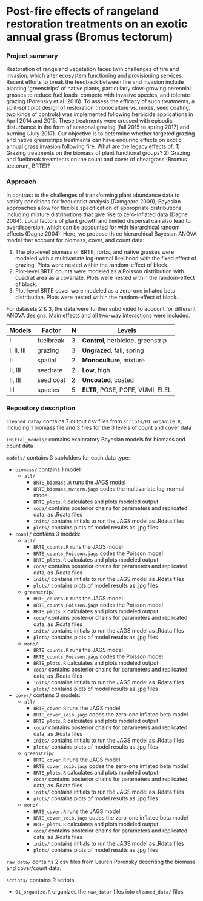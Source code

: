 # Post-fire effects of rangeland restoration treatments on an exotic annual grass (Bromus tectorum)

### Project summary
Restoration of rangeland vegetation faces twin challenges of fire and invasion, which alter ecosystem functioning and provisioning services. Recent efforts to break the feedback between fire and invasion include planting 'greenstrips' of native plants, particularly slow-growing perennial grasses to reduce fuel loads, compete with invasive species, and tolerate grazing (Porensky et al. 2018). To assess the efficacy of such treatments, a split-split plot design of restoration (monoculture vs. mixes, seed coating, two kinds of controls) was implemented following herbicide applications in April 2014 and 2015. These treatments were crossed with episodic disturbance in the form of seasonal grazing (fall 2015 to spring 2017) and burning (July 2017). Our objective is to determine whether targeted grazing and native greenstrips treatments can have enduring effects on exotic annual grass invasion following fire. What are the legacy effects of: 1) Grazing treatments on the biomass of plant functional groups? 2) Grazing and fuelbreak treamtents on the count and cover of cheatgrass (Bromus tectorum, BRTE)?

### Approach

In contrast to the challenges of transforming plant abundance data to satisfy conditions for frequentist analysis (Damgaard 2009), Bayesian approaches allow for flexible specification of appropriate distributions, including mixture distributions that give rise to zero-inflated data (Dagne 2004). Local factors of plant growth and limited dispersal can also lead to overdispersion, which can be accounted for with hierarchical random effects (Dagne 2004). Here, we propose three hierarchical Bayesian ANOVA model that account for biomass, cover, and count data:
1) The plot-level biomass of BRTE, forbs, and native grasses were modeled with a multivariate log-normal likelihood with the fixed effect of grazing. Plots were nested within the random-effect of block. 
2) Plot-level BRTE counts were modeled as a Poisson distribution with quadrat area as a covariate. Plots were nested within the random-effect of block. 
3) Plot-level BRTE cover were modeled as a zero-one inflated beta distribution. 
Plots were nested within the random-effect of block.

For datasets 2 & 3, the data were further subdivided to account for different ANOVA designs. Main effects and all two-way interactions were included. 

| Models      | Factor | N   | Levels |
| ---        |  ---   |     --- |      --- |
| I      | fuelbreak       | 3   | **Control**, herbicide, greenstrip |
| I, II, III      | grazing       | 3   | **Ungrazed**, fall, spring |
| II      | spatial       | 2   | **Monoculture**, mixture |
| II, III      | seedrate       | 2   | **Low**, high |
| II, III      | seed coat       | 2   | **Uncoated**, coated |
| III    | species       | 5   | **ELTR**, POSE, POFE, VUMI, ELEL |

### Repository description
`cleaned_data/` contains 7 output csv files from `scripts/01_organize.R`, including 1 biomass file and 3 files for the 3 levels of count and cover data

`initial_models/` contains exploratory Bayesian models for biomass and count data

`models/` contains 3 subfolders for each data type:
  - `biomass/` contains 1 model:
    - `all/`
      - `BRTE_biomass.R` runs the JAGS model
      - `BRTE_biomass_mvnorm.jags` codes the multivariate log-normal model
      - `BRTE_plots.R` calculates and plots modeled output
      - `coda/` contains posterior chains for parameters and replicated data, as .Rdata files 
      - `inits/` contains initials to run the JAGS model as .Rdata files 
      - `plots/` contains plots of model results as .jpg files
  - `count/` contains 3 models:
    - `all/`
      - `BRTE_counts.R` runs the JAGS model
      - `BRTE_counts_Poisson.jags` codes the Poisson model
      - `BRTE_plots.R` calculates and plots modeled output
      - `coda/` contains posterior chains for parameters and replicated data, as .Rdata files 
      - `inits/` contains initials to run the JAGS model as .Rdata files 
      - `plots/` contains plots of model results as .jpg files
    - `greenstrip/`
      - `BRTE_counts.R` runs the JAGS model
      - `BRTE_counts_Poisson.jags` codes the Poisson model
      - `BRTE_plots.R` calculates and plots modeled output
      - `coda/` contains posterior chains for parameters and replicated data, as .Rdata files 
      - `inits/` contains initials to run the JAGS model as .Rdata files 
      - `plots/` contains plots of model results as .jpg files
    - `mono/`
      - `BRTE_counts.R` runs the JAGS model
      - `BRTE_counts_Poisson.jags` codes the Poisson model
      - `BRTE_plots.R` calculates and plots modeled output
      - `coda/` contains posterior chains for parameters and replicated data, as .Rdata files 
      - `inits/` contains initials to run the JAGS model as .Rdata files 
      - `plots/` contains plots of model results as .jpg files
  - `cover/` contains 3 models:
    - `all/`
      - `BRTE_cover.R` runs the JAGS model
      - `BRTE_cover_zoib.jags` codes the zero-one inflated beta model
      - `BRTE_plots.R` calculates and plots modeled output
      - `coda/` contains posterior chains for parameters and replicated data, as .Rdata files 
      - `inits/` contains initials to run the JAGS model as .Rdata files 
      - `plots/` contains plots of model results as .jpg files
    - `greenstrip/`
      - `BRTE_cover.R` runs the JAGS model
      - `BRTE_cover_zoib.jags` codes the zero-one inflated beta model
      - `BRTE_plots.R` calculates and plots modeled output
      - `coda/` contains posterior chains for parameters and replicated data, as .Rdata files 
      - `inits/` contains initials to run the JAGS model as .Rdata files 
      - `plots/` contains plots of model results as .jpg files
    - `mono/`
      - `BRTE_cover.R` runs the JAGS model
      - `BRTE_cover_zoib.jags` codes the zero-one inflated beta model
      - `BRTE_plots.R` calculates and plots modeled output
      - `coda/` contains posterior chains for parameters and replicated data, as .Rdata files 
      - `inits/` contains initials to run the JAGS model as .Rdata files 
      - `plots/` contains plots of model results as .jpg files
  

`raw_data/` contains 2 csv files from Lauren Porensky descriting the biomass and cover/count data. 

`scripts/` contains R scripts.
  - `01_organize.R` organizes the `raw_data/` files into `cleaned_data/` files
